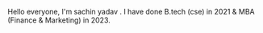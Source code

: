 Hello everyone, I'm sachin yadav . 
I have done B.tech (cse) in 2021 & 
MBA (Finance & Marketing) in 2023.


<!---
sachinyadav78787/sachinyadav78787 is a ✨ special ✨ repository because its `README.md` (this file) appears on your GitHub profile.
You can click the Preview link to take a look at your changes.
--->
